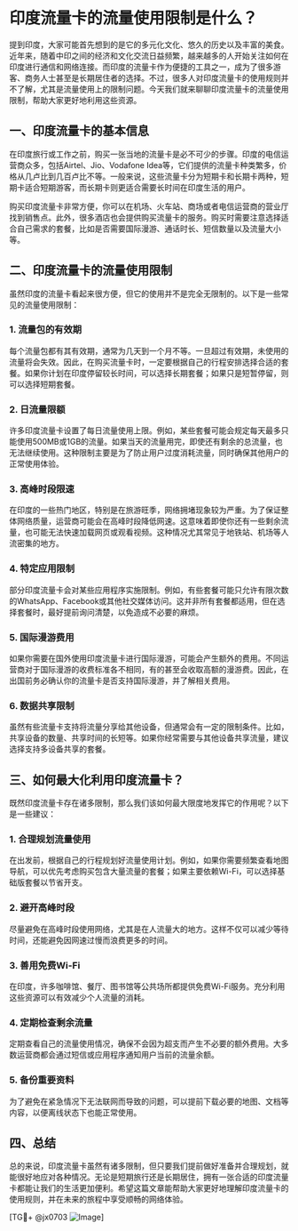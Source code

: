 # 印度流量卡的流量使用限制是什么？

提到印度，大家可能首先想到的是它的多元化文化、悠久的历史以及丰富的美食。近年来，随着中印之间的经济和文化交流日益频繁，越来越多的人开始关注如何在印度进行通信和网络连接。而印度的流量卡作为便捷的工具之一，成为了很多游客、商务人士甚至是长期居住者的选择。不过，很多人对印度流量卡的使用规则并不了解，尤其是流量使用上的限制问题。今天我们就来聊聊印度流量卡的流量使用限制，帮助大家更好地利用这些资源。

## 一、印度流量卡的基本信息

在印度旅行或工作之前，购买一张当地的流量卡是必不可少的步骤。印度的电信运营商众多，包括Airtel、Jio、Vodafone Idea等，它们提供的流量卡种类繁多，价格从几卢比到几百卢比不等。一般来说，这些流量卡分为短期卡和长期卡两种，短期卡适合短期游客，而长期卡则更适合需要长时间在印度生活的用户。

购买印度流量卡非常方便，你可以在机场、火车站、商场或者电信运营商的营业厅找到销售点。此外，很多酒店也会提供购买流量卡的服务。购买时需要注意选择适合自己需求的套餐，比如是否需要国际漫游、通话时长、短信数量以及流量大小等。

## 二、印度流量卡的流量使用限制

虽然印度的流量卡看起来很方便，但它的使用并不是完全无限制的。以下是一些常见的流量使用限制：

### 1. **流量包的有效期**
   每个流量包都有其有效期，通常为几天到一个月不等。一旦超过有效期，未使用的流量将会失效。因此，在购买流量卡时，一定要根据自己的行程安排选择合适的套餐。如果你计划在印度停留较长时间，可以选择长期套餐；如果只是短暂停留，则可以选择短期套餐。

### 2. **日流量限额**
   许多印度流量卡设置了每日流量使用上限。例如，某些套餐可能会规定每天最多只能使用500MB或1GB的流量。如果当天的流量用完，即使还有剩余的总流量，也无法继续使用。这种限制主要是为了防止用户过度消耗流量，同时确保其他用户的正常使用体验。

### 3. **高峰时段限速**
   在印度的一些热门地区，特别是在旅游旺季，网络拥堵现象较为严重。为了保证整体网络质量，运营商可能会在高峰时段降低网速。这意味着即使你还有一些剩余流量，也可能无法快速加载网页或观看视频。这种情况尤其常见于地铁站、机场等人流密集的地方。

### 4. **特定应用限制**
   部分印度流量卡会对某些应用程序实施限制。例如，有些套餐可能只允许有限次数的WhatsApp、Facebook或其他社交媒体访问。这并非所有套餐都适用，但在选择套餐时，最好提前询问清楚，以免造成不必要的麻烦。

### 5. **国际漫游费用**
   如果你需要在国外使用印度流量卡进行国际漫游，可能会产生额外的费用。不同运营商对于国际漫游的收费标准各不相同，有的甚至会收取高额的漫游费。因此，在出国前务必确认你的流量卡是否支持国际漫游，并了解相关费用。

### 6. **数据共享限制**
   虽然有些流量卡支持将流量分享给其他设备，但通常会有一定的限制条件。比如，共享设备的数量、共享时间的长短等。如果你经常需要与其他设备共享流量，建议选择支持多设备共享的套餐。

## 三、如何最大化利用印度流量卡？

既然印度流量卡存在诸多限制，那么我们该如何最大限度地发挥它的作用呢？以下是一些建议：

### 1. **合理规划流量使用**
   在出发前，根据自己的行程规划好流量使用计划。例如，如果你需要频繁查看地图导航，可以优先考虑购买包含大量流量的套餐；如果主要依赖Wi-Fi，可以选择基础版套餐以节省开支。

### 2. **避开高峰时段**
   尽量避免在高峰时段使用网络，尤其是在人流量大的地方。这样不仅可以减少等待时间，还能避免因网速过慢而浪费更多的时间。

### 3. **善用免费Wi-Fi**
   在印度，许多咖啡馆、餐厅、图书馆等公共场所都提供免费Wi-Fi服务。充分利用这些资源可以有效减少个人流量的消耗。

### 4. **定期检查剩余流量**
   定期查看自己的流量使用情况，确保不会因为超支而产生不必要的额外费用。大多数运营商都会通过短信或应用程序通知用户当前的流量余额。

### 5. **备份重要资料**
   为了避免在紧急情况下无法联网而导致的问题，可以提前下载必要的地图、文档等内容，以便离线状态下也能正常使用。

## 四、总结

总的来说，印度流量卡虽然有诸多限制，但只要我们提前做好准备并合理规划，就能很好地应对各种情况。无论是短期旅行还是长期居住，拥有一张合适的印度流量卡都能让我们的生活更加便利。希望这篇文章能帮助大家更好地理解印度流量卡的使用规则，并在未来的旅程中享受顺畅的网络体验。

[TG💪+ @jx0703 ![Image](https://github.com/user-attachments/assets/dbca1d08-cadb-493c-b0ec-ad6f7a83f270)]